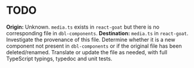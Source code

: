 # TODO

**Origin:** Unknown. `media.ts` exists in `react-goat` but there is no corresponding file in `dbl-components`.
**Destination:** `media.ts` in `react-goat`.
Investigate the provenance of this file. Determine whether it is a new component not present in `dbl-components` or if the original file has been deleted/renamed.
Translate or update the file as needed, with full TypeScript typings, typedoc and unit tests.